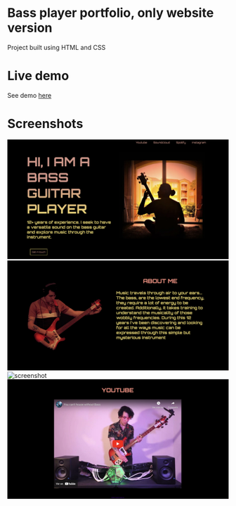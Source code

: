 # Bass player portfolio, only website version

Project built using HTML and CSS 

# Live demo 
See demo [here](https://camilasandovals.github.io/bass-player-web-portfolio/)

# Screenshots

![screenshot](./src/images/screen1.png)
![screenshot](./src/images/screen2.png)
![screenshot](./src/images/screen3.png)
![screenshot](./src/images/screen4.png)
